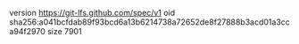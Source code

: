 version https://git-lfs.github.com/spec/v1
oid sha256:a041bcfdab89f93bcd6a13b6214738a72652de8f27888b3acd01a3cca94f2970
size 7901
